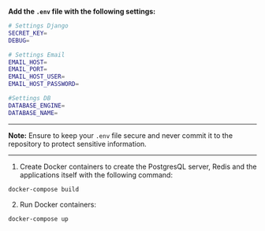 **Add the `.env` file with the following settings:**

```bash
# Settings Django
SECRET_KEY=
DEBUG=

# Settings Email
EMAIL_HOST=
EMAIL_PORT=
EMAIL_HOST_USER=
EMAIL_HOST_PASSWORD=

#Settings DB
DATABASE_ENGINE=
DATABASE_NAME=
```

---

**Note:** Ensure to keep your `.env` file secure and never commit it to the repository to protect sensitive information.

---

1. Create Docker containers to create the PostgresQL server, Redis and the applications itself with the following command:

```bash
docker-compose build
```

2. Run Docker containers:

```bash
docker-compose up
```